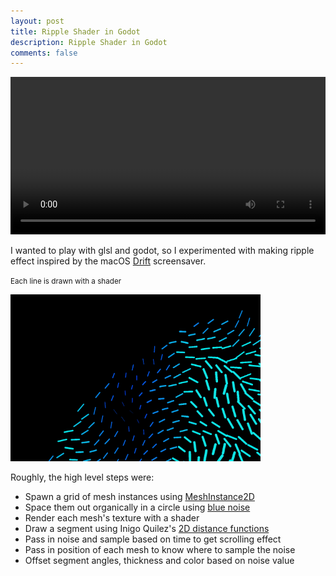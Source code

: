 ```yaml
---
layout: post
title: Ripple Shader in Godot
description: Ripple Shader in Godot
comments: false
---
```


<video width="100%" autoplay loop preload="auto" controls>
  <source src="/assets/images/posts/ripple_shader/ripple.mov" type="video/mp4">
Your browser does not support the video tag.
</video>

I wanted to play with glsl and godot, so I experimented with making ripple effect inspired by the macOS [Drift](https://youtu.be/BcrhRHD05ZA?si=Zm2MBIe0LPneRjI_) screensaver.

<small> Each line is drawn with a shader </small>

<img src="/assets/images/posts/ripple_shader/ripple_closeup.gif" width="400">

<br>

Roughly, the high level steps were:
- Spawn a grid of mesh instances using [MeshInstance2D](https://docs.godotengine.org/en/stable/classes/class_meshinstance2d.html)
- Space them out organically in a circle using [blue noise](https://x.com/2DArray/status/1450896043332227076)
- Render each mesh's texture with a shader
- Draw a segment using Inigo Quilez's [2D distance functions](https://iquilezles.org/articles/distfunctions2d/)
- Pass in noise and sample based on time to get scrolling effect
- Pass in position of each mesh to know where to sample the noise
- Offset segment angles, thickness and color based on noise value

<br>



